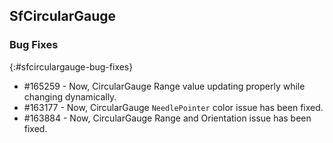 ## SfCircularGauge

### Bug Fixes
{:#sfcirculargauge-bug-fixes}

*  \#165259 - Now, CircularGauge Range value updating properly while changing dynamically.
*  \#163177 - Now, CircularGauge `NeedlePointer` color issue has been fixed.
*  \#163884 - Now, CircularGauge Range and Orientation issue has been fixed.

